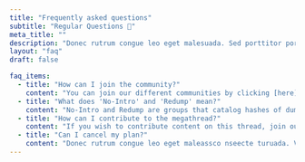 ```yaml
---
title: "Frequently asked questions"
subtitle: "Regular Questions 📣"
meta_title: ""
description: "Donec rutrum congue leo eget malesuada. Sed porttitor porta. Vivamus suscit tortor eget felis porttitor volutpat. Lorem ipsum dolor sit amet"
layout: "faq"
draft: false

faq_items:
  - title: "How can I join the community?"
    content: "You can join our different communities by clicking [here](/our-communities/reddit/)"
  - title: "What does 'No-Intro' and 'Redump' mean?"
    content: "No-Intro and Redump are groups that catalog hashes of dumped games for different systems. If a link has 'No-Intro' or 'Redump' in the name, it is a collection of the currently best-available ROMs for the system. These should be your go-to links if what you are looking for is not in the Popular Games page."
  - title: "How can I contribute to the megathread?"
    content: "If you wish to contribute content on this thread, join our [Matrix room](https://matrix.to/#/#romz:matrix.org) or join the [Matrix space](https://matrix.to/#/#roms-space:matrix.org)."
  - title: "Can I cancel my plan?"
    content: "Donec rutrum congue leo eget maleassco nseecte turuada. Vestib ulum amet dui. Sed porttitor le ctus nibh. Vivamus suscipit malesuada. Lorem ipsum."
---
```

